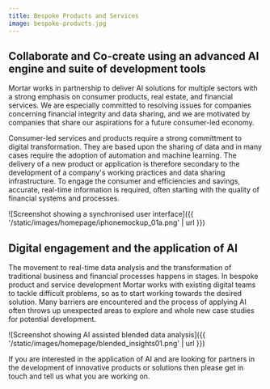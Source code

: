 ```yaml
---
title: Bespoke Products and Services
image: bespoke-products.jpg
---
```


Collaborate and Co-create using an advanced AI engine and suite of development tools 
-----------------------------------------------------------------------------------------------------

Mortar works in partnership to deliver AI solutions for multiple sectors with a strong emphasis on consumer products, real estate, and financial services. We are especially committed to resolving issues for companies concerning financial integrity and data sharing, and we are motivated by companies that share our aspirations for a future consumer-led economy. 

Consumer-led services and products require a strong committment to digital transformation. They are based upon the sharing of data and in many cases require the adoption of automation and machine learning. The delivery of a new product or application is therefore secondary to the development of a company's working practices and data sharing infrastructure. To engage the consumer and efficiencies and savings, accurate, real-time information is required, often starting with the quality of financial systems and processes.

![Screenshot showing a synchronised user interface]({{ '/static/images/homepage/iphonemockup_01a.png' | url }})

Digital engagement and the application of AI
-----------------------------------------------------------------------------------------------------

The movement to real-time data analysis and the transformation of traditional business and financial processes happens in stages. In bespoke product and service development Mortar works with existing digital teams to tackle difficult problems, so as to start working towards the desired solution. Many barriers are encountered and the process of applying AI often throws up unexpected areas to explore and whole new case studies for potential development. 

![Screenshot showing AI assisted blended data analysis]({{ '/static/images/homepage/blended_insights01.png' | url }})

If you are interested in the application of AI and are looking for partners in the development of innovative products or solutions then please get in touch and tell us what you are working on.



